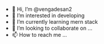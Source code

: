 - 👋 Hi, I’m @vengadesan2
- 👀 I’m interested in developing
- 🌱 I’m currently learning mern stack
- 💞️ I’m looking to collaborate on ...
- 📫 How to reach me ...

<!---
vengadesan2/vengadesan2 is a ✨ special ✨ repository because its `README.md` (this file) appears on your GitHub profile.
You can click the Preview link to take a look at your changes.
--->
